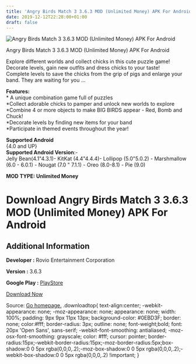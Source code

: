 ```yaml
---
title: 'Angry Birds Match 3 3.6.3 MOD (Unlimited Money) APK For Android'
date: 2019-12-12T22:28:00+01:00
draft: false
---
```


![Angry Birds Match 3 3.6.3 MOD (Unlimited Money) APK For Android](https://i0.wp.com/apkhome.net/wp-content/uploads/2019/12/Angry-Birds-Match-3.png "Angry Birds Match 3 3.6.3 MOD (Unlimited Money) APK For Android")

  

Angry Birds Match 3 3.6.3 MOD (Unlimited Money) APK For Android

Explore different worlds and collect chicks in this cute puzzle game!  
Decorate levels, gain new outfits and dress chicks to your taste!  
Complete levels to save the chicks from the grip of pigs and enlarge your band. They are waiting for you ...

**Features:**  
\* A unique combination game full of puzzles  
\*Collect adorable chicks to pamper and unlock new worlds to explore  
\*Combine 4 or more objects to make BIG BIRDS appear - Red, Bomb and Chuck!  
\*Decorate levels by finding new items for your band  
\*Participate in themed events throughout the year!

**Supported Android**  
{4.0 and UP}  
**Supported Android Version**:-  
Jelly Bean(4.1"4.3.1)- KitKat (4.4"4.4.4)- Lollipop (5.0"5.0.2) - Marshmallow (6.0 - 6.0.1) - Nougat (7.0 " 7.1.1) - Oreo (8.0-8.1) - Pie (9.0)

**MOD TYPE: Unlimited Money**

Download Angry Birds Match 3 3.6.3 MOD (Unlimited Money) APK For Android
========================================================================

Additional Information
----------------------

**Developer :** Rovio Entertainment Corporation

**Version :** 3.6.3

**Google Play :** [PlayStore](https://play.google.com/store/apps/details?id=com.rovio.abmatch3)

  

[Download Now](https://store4app.co/post/angry-birds-match-3-3-6-3-mod-unlimited-money-apk-for-android_1576170411)

  
Source: [Go homepage.](https://store4app.co/post/angry-birds-match-3-3-6-3-mod-unlimited-money-apk-for-android_1576170411) .downloadtop{ text-align:center; -webkit-appearance: none; -moz-appearance: none; appearance: none; width: 100%; padding: 9px 9px 11px 13px; background-color: #0EBD3F; border: none; color:#fff; border-radius: 3px; outline: none; font-weight;bold; font: 20px 'Open Sans', sans-serif; -webkit-font-smoothing: antialiased; -moz-osx-font-smoothing: grayscale; color: #fff; cursor: pointer; border-radius:15px;-webkit-border-radius:15px;-moz-border-radius:5px;box-shadow:0 0 5px rgba(0,0,0,.2);-moz-box-shadow:0 0 5px rgba(0,0,0,.2);-webkit-box-shadow:0 0 5px rgba(0,0,0,.2) !important; }